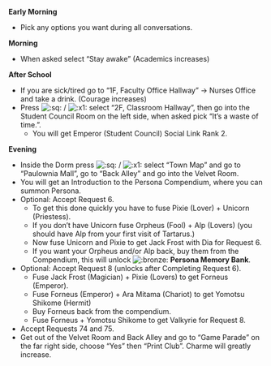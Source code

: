 **Early Morning**

- Pick any options you want during all conversations.

**Morning**

- When asked select “Stay awake” (Academics increases)

**After School**

- If you are sick/tired go to “1F, Faculty Office Hallway” -> Nurses Office and take a drink. (Courage increases)
- Press ![:sq:](https://www.powerpyx.com/wp-includes/images/smilies/square.png) / ![:x1:](https://www.powerpyx.com/wp-includes/images/smilies/x1.png) select “2F, Classroom Hallway”, then go into the Student Council Room on the left side, when asked pick “It’s a waste of time.”.
  - You will get Emperor (Student Council) Social Link Rank 2.

**Evening**

- Inside the Dorm press ![:sq:](https://www.powerpyx.com/wp-includes/images/smilies/square.png) / ![:x1:](https://www.powerpyx.com/wp-includes/images/smilies/x1.png) select “Town Map” and go to “Paulownia Mall”, go to “Back Alley” and go into the Velvet Room.
- You will get an Introduction to the Persona Compendium, where you can summon Persona.
- Optional: Accept Request 6.
  - To get this done quickly you have to fuse Pixie (Lover) + Unicorn (Priestess).
  - If you don’t have Unicorn fuse Orpheus (Fool) + Alp (Lovers) (you should have Alp from your first visit of Tartarus.)
  - Now fuse Unicorn and Pixie to get Jack Frost with Dia for Request 6.
  - If you want your Orpheus and/or Alp back, buy them from the Compendium, this will unlock ![:bronze:](https://www.powerpyx.com/wp-includes/images/smilies/bronze.png) **Persona Memory Bank**.
- Optional: Accept Request 8 (unlocks after Completing Request 6).
  - Fuse Jack Frost (Magician) + Pixie (Lovers) to get Forneus (Emperor).
  - Fuse Forneus (Emperor) + Ara Mitama (Chariot) to get Yomotsu Shikome (Hermit)
  - Buy Forneus back from the compendium.
  - Fuse Forneus + Yomotsu Shikome to get Valkyrie for Request 8.
- Accept Requests 74 and 75.
- Get out of the Velvet Room and Back Alley and go to “Game Parade” on the far right side, choose “Yes” then “Print Club”. Charme will greatly increase.

